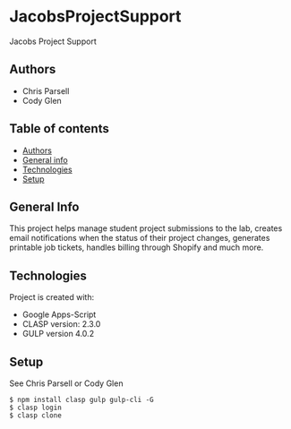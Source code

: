 # JacobsProjectSupport
Jacobs Project Support

## Authors
* Chris Parsell
* Cody Glen

## Table of contents
* [Authors](#authors)
* [General info](#general-info)
* [Technologies](#technologies)
* [Setup](#setup)

## General Info
This project helps manage student project submissions to the lab, creates email notifications when the status of their project changes, generates printable job tickets, handles billing through Shopify and much more.
	
## Technologies
Project is created with:
* Google Apps-Script
* CLASP version: 2.3.0
* GULP version 4.0.2
	
## Setup
See Chris Parsell or Cody Glen

```
$ npm install clasp gulp gulp-cli -G
$ clasp login
$ clasp clone
```

